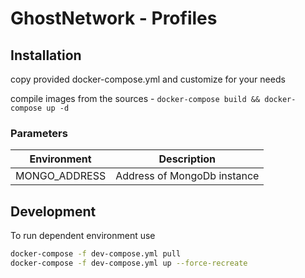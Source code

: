 # GhostNetwork - Profiles

## Installation

copy provided docker-compose.yml and customize for your needs

compile images from the sources - `docker-compose build && docker-compose up -d`

### Parameters

| Environment                    | Description                                               |
|--------------------------------|-----------------------------------------------------------|
| MONGO_ADDRESS                  | Address of MongoDb instance                               |

## Development

To run dependent environment use

```bash
docker-compose -f dev-compose.yml pull
docker-compose -f dev-compose.yml up --force-recreate
```
